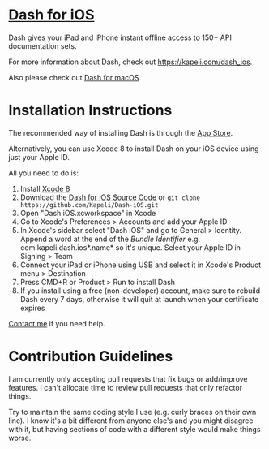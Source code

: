 # [Dash for iOS](https://kapeli.com/dash_ios)

Dash gives your iPad and iPhone instant offline access to 150+ API documentation sets.

For more information about Dash, check out https://kapeli.com/dash_ios.

Also please check out [Dash for macOS](https://kapeli.com/dash).

# Installation Instructions

The recommended way of installing Dash is through the [App Store](https://itunes.apple.com/us/app/dash-offline-api-docs/id1239167694?mt=8).

Alternatively, you can use Xcode 8 to install Dash on your iOS device using just your Apple ID.

All you need to do is:

1. Install [Xcode 8](https://developer.apple.com/xcode/download/)
1. Download the [Dash for iOS Source Code](https://github.com/Kapeli/Dash-iOS/releases/latest) or `git clone https://github.com/Kapeli/Dash-iOS.git`
1. Open "Dash iOS.xcworkspace" in Xcode
1. Go to Xcode's Preferences > Accounts and add your Apple ID
1. In Xcode's sidebar select "Dash iOS" and go to General > Identity. Append a word at the end of the *Bundle Identifier* e.g. com.kapeli.dash.ios*.name* so it's unique. Select your Apple ID in Signing > Team
1. Connect your iPad or iPhone using USB and select it in Xcode's Product menu > Destination
1. Press CMD+R or Product > Run to install Dash
1. If you install using a free (non-developer) account, make sure to rebuild Dash every 7 days, otherwise it will quit at launch when your certificate expires

[Contact me](https://kapeli.com/contact) if you need help.

# Contribution Guidelines

I am currently only accepting pull requests that fix bugs or add/improve features. I can't allocate time to review pull requests that only refactor things.

Try to maintain the same coding style I use (e.g. curly braces on their own line). I know it's a bit different from anyone else's and you might disagree with it, but having sections of code with a different style would make things worse.
